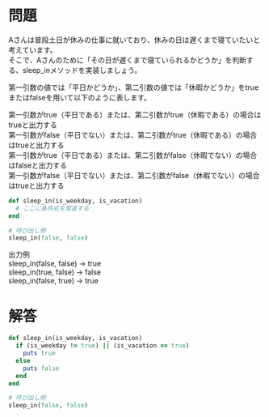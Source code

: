 # 問題
Aさんは普段土日が休みの仕事に就いており、休みの日は遅くまで寝ていたいと考えています。  
そこで、Aさんのために「その日が遅くまで寝ていられるかどうか」を判断する、sleep_inメソッドを実装しましょう。  

第一引数の値では「平日かどうか」、第二引数の値では「休暇かどうか」をtrueまたはfalseを用いて以下のように表します。  

第一引数がtrue（平日である）または、第二引数がtrue（休暇である）の場合はtrueと出力する  
第一引数がfalse（平日でない）または、第二引数がtrue（休暇である）の場合はtrueと出力する  
第一引数がtrue（平日である）または、第二引数がfalse（休暇でない）の場合はfalseと出力する  
第一引数がfalse（平日でない）または、第二引数がfalse（休暇でない）の場合はtrueと出力する  

```Ruby
def sleep_in(is_weekday, is_vacation)
  # ここに条件式を実装する
end

# 呼び出し例
sleep_in(false, false)
```
出力例  
sleep_in(false, false) → true  
sleep_in(true, false) → false    
sleep_in(false, true) → true  

# 解答
```Ruby
def sleep_in(is_weekday, is_vacation)
  if (is_weekday != true) || (is_vacation == true)
    puts true
  else
    puts false
  end
end

# 呼び出し例
sleep_in(false, false)
```

